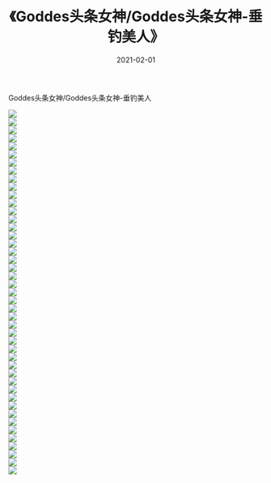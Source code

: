 ﻿---
layout: post
title:  《Goddes头条女神/Goddes头条女神-垂钓美人》
date:   2021-02-01
img: http://pic.660000.xyz/1:/网络美图/2021/Goddes头条女神/Goddes头条女神-垂钓美人/000.jpg
categories: [美女, 清纯, 唯美]
---

Goddes头条女神/Goddes头条女神-垂钓美人

 ![](http://pic.660000.xyz/1:/网络美图/2021/Goddes头条女神/Goddes头条女神-垂钓美人/001.jpg) <br>![](http://pic.660000.xyz/1:/网络美图/2021/Goddes头条女神/Goddes头条女神-垂钓美人/002.jpg) <br>![](http://pic.660000.xyz/1:/网络美图/2021/Goddes头条女神/Goddes头条女神-垂钓美人/003.jpg) <br>![](http://pic.660000.xyz/1:/网络美图/2021/Goddes头条女神/Goddes头条女神-垂钓美人/004.jpg) <br>![](http://pic.660000.xyz/1:/网络美图/2021/Goddes头条女神/Goddes头条女神-垂钓美人/005.jpg) <br>![](http://pic.660000.xyz/1:/网络美图/2021/Goddes头条女神/Goddes头条女神-垂钓美人/006.jpg) <br>![](http://pic.660000.xyz/1:/网络美图/2021/Goddes头条女神/Goddes头条女神-垂钓美人/007.jpg) <br>![](http://pic.660000.xyz/1:/网络美图/2021/Goddes头条女神/Goddes头条女神-垂钓美人/008.jpg) <br>![](http://pic.660000.xyz/1:/网络美图/2021/Goddes头条女神/Goddes头条女神-垂钓美人/009.jpg) <br>![](http://pic.660000.xyz/1:/网络美图/2021/Goddes头条女神/Goddes头条女神-垂钓美人/010.jpg) <br>![](http://pic.660000.xyz/1:/网络美图/2021/Goddes头条女神/Goddes头条女神-垂钓美人/011.jpg) <br>![](http://pic.660000.xyz/1:/网络美图/2021/Goddes头条女神/Goddes头条女神-垂钓美人/012.jpg) <br>![](http://pic.660000.xyz/1:/网络美图/2021/Goddes头条女神/Goddes头条女神-垂钓美人/013.jpg) <br>![](http://pic.660000.xyz/1:/网络美图/2021/Goddes头条女神/Goddes头条女神-垂钓美人/014.jpg) <br>![](http://pic.660000.xyz/1:/网络美图/2021/Goddes头条女神/Goddes头条女神-垂钓美人/015.jpg) <br>![](http://pic.660000.xyz/1:/网络美图/2021/Goddes头条女神/Goddes头条女神-垂钓美人/016.jpg) <br>![](http://pic.660000.xyz/1:/网络美图/2021/Goddes头条女神/Goddes头条女神-垂钓美人/017.jpg) <br>![](http://pic.660000.xyz/1:/网络美图/2021/Goddes头条女神/Goddes头条女神-垂钓美人/018.jpg) <br>![](http://pic.660000.xyz/1:/网络美图/2021/Goddes头条女神/Goddes头条女神-垂钓美人/019.jpg) <br>![](http://pic.660000.xyz/1:/网络美图/2021/Goddes头条女神/Goddes头条女神-垂钓美人/020.jpg) <br>![](http://pic.660000.xyz/1:/网络美图/2021/Goddes头条女神/Goddes头条女神-垂钓美人/021.jpg) <br>![](http://pic.660000.xyz/1:/网络美图/2021/Goddes头条女神/Goddes头条女神-垂钓美人/022.jpg) <br>![](http://pic.660000.xyz/1:/网络美图/2021/Goddes头条女神/Goddes头条女神-垂钓美人/023.jpg) <br>![](http://pic.660000.xyz/1:/网络美图/2021/Goddes头条女神/Goddes头条女神-垂钓美人/024.jpg) <br>![](http://pic.660000.xyz/1:/网络美图/2021/Goddes头条女神/Goddes头条女神-垂钓美人/025.jpg) <br>![](http://pic.660000.xyz/1:/网络美图/2021/Goddes头条女神/Goddes头条女神-垂钓美人/026.jpg) <br>![](http://pic.660000.xyz/1:/网络美图/2021/Goddes头条女神/Goddes头条女神-垂钓美人/027.jpg) <br>![](http://pic.660000.xyz/1:/网络美图/2021/Goddes头条女神/Goddes头条女神-垂钓美人/028.jpg) <br>![](http://pic.660000.xyz/1:/网络美图/2021/Goddes头条女神/Goddes头条女神-垂钓美人/029.jpg) <br>![](http://pic.660000.xyz/1:/网络美图/2021/Goddes头条女神/Goddes头条女神-垂钓美人/030.jpg) <br>![](http://pic.660000.xyz/1:/网络美图/2021/Goddes头条女神/Goddes头条女神-垂钓美人/031.jpg) <br>![](http://pic.660000.xyz/1:/网络美图/2021/Goddes头条女神/Goddes头条女神-垂钓美人/032.jpg) <br>![](http://pic.660000.xyz/1:/网络美图/2021/Goddes头条女神/Goddes头条女神-垂钓美人/033.jpg) <br>![](http://pic.660000.xyz/1:/网络美图/2021/Goddes头条女神/Goddes头条女神-垂钓美人/034.jpg) <br>![](http://pic.660000.xyz/1:/网络美图/2021/Goddes头条女神/Goddes头条女神-垂钓美人/035.jpg) <br>![](http://pic.660000.xyz/1:/网络美图/2021/Goddes头条女神/Goddes头条女神-垂钓美人/036.jpg) <br>![](http://pic.660000.xyz/1:/网络美图/2021/Goddes头条女神/Goddes头条女神-垂钓美人/037.jpg) <br>![](http://pic.660000.xyz/1:/网络美图/2021/Goddes头条女神/Goddes头条女神-垂钓美人/038.jpg) <br>![](http://pic.660000.xyz/1:/网络美图/2021/Goddes头条女神/Goddes头条女神-垂钓美人/039.jpg) <br>![](http://pic.660000.xyz/1:/网络美图/2021/Goddes头条女神/Goddes头条女神-垂钓美人/040.jpg) <br>![](http://pic.660000.xyz/1:/网络美图/2021/Goddes头条女神/Goddes头条女神-垂钓美人/041.jpg) <br>![](http://pic.660000.xyz/1:/网络美图/2021/Goddes头条女神/Goddes头条女神-垂钓美人/042.jpg) <br>![](http://pic.660000.xyz/1:/网络美图/2021/Goddes头条女神/Goddes头条女神-垂钓美人/043.jpg) <br>![](http://pic.660000.xyz/1:/网络美图/2021/Goddes头条女神/Goddes头条女神-垂钓美人/044.jpg) <br>![](http://pic.660000.xyz/1:/网络美图/2021/Goddes头条女神/Goddes头条女神-垂钓美人/045.jpg) <br>